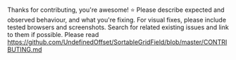 Thanks for contributing, you're awesome! :star:
Please describe expected and observed behaviour, and what you're fixing.
For visual fixes, please include tested browsers and screenshots.
Search for related existing issues and link to them if possible.
Please read https://github.com/UndefinedOffset/SortableGridField/blob/master/CONTRIBUTING.md